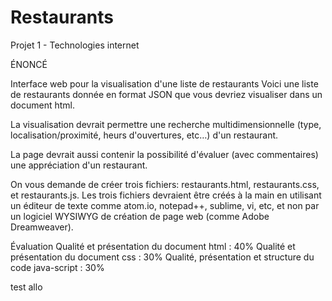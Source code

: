 # Restaurants
Projet 1 - Technologies internet

ÉNONCÉ

Interface web pour la visualisation d'une liste de restaurants
Voici une liste de restaurants donnée en format JSON que vous devriez visualiser dans un document html.

La visualisation devrait permettre une recherche multidimensionnelle (type, localisation/proximité, heurs d'ouvertures, etc…) d'un restaurant.

La page devrait aussi contenir la possibilité d'évaluer (avec commentaires) une appréciation d'un restaurant.

On vous demande de créer trois fichiers: restaurants.html, restaurants.css, et restaurants.js. Les trois fichiers devraient être créés à la main en utilisant un éditeur de texte comme atom.io, notepad++, sublime, vi, etc, et non par un logiciel WYSIWYG de création de page web (comme Adobe Dreamweaver).

Évaluation
Qualité et présentation du document html : 40%
Qualité et présentation du document css : 30%
Qualité, présentation et structure du code java-script : 30%

test allo
